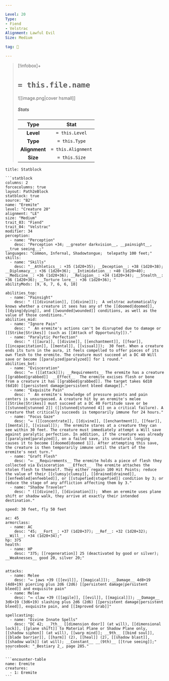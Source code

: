 ```yaml
---

Level: 20
Type:
- Fiend
- Velstrac
Alignment: Lawful Evil
Size: Medium

tag: 👹

---
```


> [!infobox]+
> #  `= this.file.name`
> ![[image.png|cover hsmall]]
> ##### Stats
> Type | Stat |
> :---:|:---:|
> **Level** | `= this.Level` |
> **Type** | `= this.Type` |
> **Alignment** | `= this.Alignment` |
> **Size** | `= this.Size` |



````ad-info
title: Statblock

```statblock
columns: 2
forcecolumns: true
layout: Path2eBlock
statblock: true
source: "B2"
name: "Eremite"
level: "Creature 20"
alignment: "LE"
size: "Medium"
trait_03: "Fiend"
trait_04: "Velstrac"
modifier: 34
perception:
  - name: "Perception"
    desc: "Perception +34; __greater darkvision__, __painsight__, __true seeing__;"
languages: "Common, Infernal, Shadowtongue;  telepathy 100 feet;"
skills:
  - name: "Skills"
    desc: "__Athletics__: +35 (1d20+35); __Deception__: +38 (1d20+38); __Diplomacy__: +36 (1d20+36); __Intimidation__: +40 (1d20+40); __Medicine__: +36 (1d20+36); __Religion__: +34 (1d20+34); __Stealth__: +36 (1d20+36); __Torture lore__: +36 (1d20+36); "
abilityMods: [9, 6, 7, 6, 6, 10]

abilities_top:
  - name: "Painsight"
    desc: " ([[divination]], [[divine]]);  A velstrac automatically knows whether a creature it sees has any of the [[doomed|doomed]], [[dying|dying]], and [[wounded|wounded]] conditions, as well as the value of those conditions."
abilities_mid:
  - name: "Ignore Pain"
    desc: "  An eremite's actions can't be disrupted due to damage or [[Strike|Strikes]] (such as [[Attack of Opportunity]])."
  - name: "Paralytic Perfection"
    desc: " ([[aura]], [[divine]], [[enchantment]], [[fear]], [[incapacitation]], [[mental]], [[visual]]);  30 feet. When a creature ends its turn in the aura, it feels compelled to offer pieces of its own flesh to the eremite. The creature must succeed at a DC 40 Will save or become [[paralyzed|paralyzed]] for 1 round."
abilities_bot:
  - name: "Evisceration"
    desc: "⬻ ([[attack]]); __Requirements__ The eremite has a creature [[grabbed|grabbed]]  __Effect__  The eremite excises flesh or bone from a creature it has [[grabbed|grabbed]]. The target takes 6d10 (6d10) [[persistent damage|persistent bleed damage]]."
  - name: "Exquisite Pain"
    desc: "  An eremite's knowledge of pressure points and pain centers is unsurpassed. A creature hit by an eremite's melee [[Strike|Strikes]] must succeed at a DC 40 Fortitude save or be [[stunned|stunned 2]] ([[stunned|stunned 4]] on a critical failure). A creature that critically succeeds is temporarily immune for 24 hours."
  - name: "Focus Gaze"
    desc: "⬻ ([[concentrate]], [[divine]], [[enchantment]], [[fear]], [[mental]], [[visual]]);  The eremite stares at a creature they can see within 30 feet. The creature must immediately attempt a Will save against paralytic perfection. In addition, if the creature was already [[paralyzed|paralyzed]], on a failed save, its unnatural longing causes it to become [[doomed|doomed 1]]. After attempting this save, the creature is then temporarily immune until the start of the eremite's next turn."
  - name: "Graft Flesh"
    desc: "⬻ __Requirements__ The eremite holds a piece of flesh they collected via Evisceration  __Effect__  The eremite attaches the stolen flesh to themself. They either regain 100 Hit Points; reduce the value of their [[clumsy|clumsy]], [[drained|drained]], [[enfeebled|enfeebled]], or [[stupefied|stupefied]] condition by 3; or reduce the stage of any affliction affecting them by 3."
  - name: "Shadow Traveler"
    desc: " ([[divine]], [[divination]]);  When an eremite uses plane shift or shadow walk, they arrive at exactly their intended destination."

speed: 30 feet, fly 50 feet

ac: 45
armorclass:
  - name: AC
    desc: "45; __Fort__: +37 (1d20+37); __Ref__: +32 (1d20+32); __Will__: +34 (1d20+34);"
hp: 375
health:
  - name: HP
    desc: "375; [[regeneration]] 25 (deactivated by good or silver); __Weaknesses__ good 20, silver 20;"


attacks:
  - name: Melee
    desc: "⬻ jaws +39 ([[evil]], [[magical]]); __Damage__ 4d8+19 (4d8+19) piercing plus 2d6 (2d6) [[persistent damage|persistent bleed]] and exquisite pain"
  - name: Melee
    desc: "⬻ claw +39 ([[agile]], [[evil]], [[magical]]); __Damage__ 3d6+19 (3d6+19) slashing plus 2d6 (2d6) [[persistent damage|persistent bleed]], exquisite pain, and [[Improved Grab]]"

spellcasting:
  - name: "Divine Innate Spells"
    desc: "DC 42; __7th__ [[dimension door]] (at will), [[dimensional lock]], [[plane shift]] to Material Plane or Shadow Plane only, [[shadow siphon]] (at will), [[warp mind]]; __9th__ [[bind soul]], [[blade barrier]], [[harm]] (2), [[heal]] (2), [[shadow blast]], [[shadow walk]] (at will); __Constant__ __(9th)__ [[true seeing]];"
sourcebook: "_Bestiary 2_, page 285."
```

```encounter-table
name: Eremite
creatures:
  - 1: Eremite
```

````



